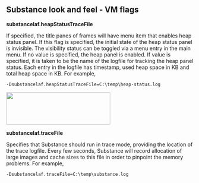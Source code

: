## Substance look and feel - VM flags

**substancelaf.heapStatusTraceFile**

If specified, the title panes of frames will have menu item that enables heap status panel. If this flag is specified, the initial state of the heap status panel is invisible. The visibility status can be toggled via a menu entry in the main menu. If no value is specified, the heap panel is enabled. If value is specified, it is taken to be the name of the logfile for tracking the heap panel status. Each entry in the logfile has timestamp, used heap space in KB and total heap space in KB. For example,

`-Dsubstancelaf.heapStatusTraceFile=C:\temp\heap-status.log
`

<img src="https://raw.githubusercontent.com/kirill-grouchnikov/substance/master/www/images/vmflags/heapStatusPanel.png" width="280" height="87" />

**substancelaf.traceFile**

Specifies that Substance should run in trace mode, providing the location of the trace logfile. Every few seconds, Substance will record allocation of large images and cache sizes to this file in order to pinpoint the memory problems. For example,

`-Dsubstancelaf.traceFile=C:\temp\substance.log`
